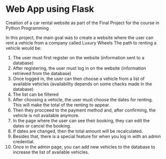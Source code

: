 # Web App using Flask
Creation of a car rental website as part of the Final Project for the course in Python Programming

In this project, the main goal was to create a website where the user can rent a vehicle from a company called Luxury Wheels
The path to renting a vehicle would be:
1. The user must first register on the website (information sent to a database)
2. After registering, the user must log in on the website (information retrieved from the database)
3. Once logged in, the user can then choose a vehicle from a list of available vehicles (availability depends on some chacks made in the database)
4. The list can be filtered
5. After choosing a vehicle, the user must choose the dates for renting. This will make the total of the renting to appear.
6. Then they procceed to the payment method and, after confirming, the vehicle is not available anymore.
7. In the page where the user can see their booking, they can edit the dates or cancel the booking.
8. If dates are changed, then the total amount will be recalculated.
9. Besides that, there is a special feature for when you log in with an admin credential.
10. Once in the admin page, you can add new vehicles to the database to increase the list of available vehicles.


